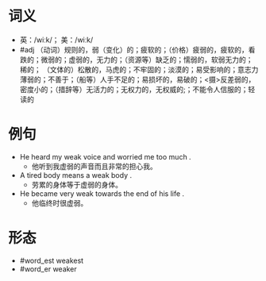 # 词义
- 英：/wiːk/； 美：/wiːk/
- #adj （动词）规则的，弱（变化）的；疲软的；（价格）疲弱的，疲软的，看跌的；微弱的；虚弱的，无力的；（资源等）缺乏的；懦弱的，软弱无力的；稀的； （文体的）松散的，马虎的；不牢固的；淡漠的；易受影响的；意志力薄弱的；不善于；（船等）人手不足的；易损坏的，易破的；<摄>反差弱的，密度小的；（措辞等）无活力的；无权力的，无权威的;；不能令人信服的；轻读的
# 例句
- He heard my weak voice and worried me too much .
	- 他听到我虚弱的声音而且非常的担心我。
- A tired body means a weak body .
	- 劳累的身体等于虚弱的身体。
- He became very weak towards the end of his life .
	- 他临终时很虚弱。
# 形态
- #word_est weakest
- #word_er weaker
